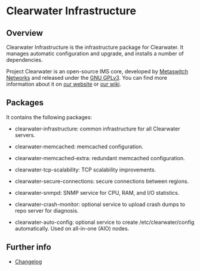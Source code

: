 Clearwater Infrastructure
=========================

Overview
--------

Clearwater Infrastructure is the infrastructure package for
Clearwater. It manages automatic configuration and upgrade, and
installs a number of dependencies.

Project Clearwater is an open-source IMS core, developed by [Metaswitch Networks](http://www.metaswitch.com) and released under the [GNU GPLv3](http://www.projectclearwater.org/download/license/). You can find more information about it on [our website](http://www.projectclearwater.org/) or [our wiki](https://github.com/Metaswitch/clearwater-docs/wiki).

Packages
--------

It contains the following packages:

* clearwater-infrastructure: common infrastructure for all Clearwater
  servers.

* clearwater-memcached: memcached configuration.

* clearwater-memcached-extra: redundant memcached configuration.

* clearwater-tcp-scalability: TCP scalability improvements.

* clearwater-secure-connections: secure connections between regions.

* clearwater-snmpd: SNMP service for CPU, RAM, and I/O statistics.

* clearwater-crash-monitor: optional service to upload crash dumps to
  repo server for diagnosis.

* clearwater-auto-config: optional service to create /etc/clearwater/config 
  automatically.  Used on all-in-one (AIO) nodes.

Further info
------------
* [Changelog](CHANGELOG.md)
